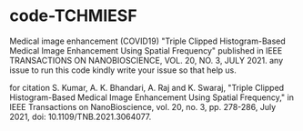 # code-TCHMIESF
Medical image enhancement (COVID19)
"Triple Clipped Histogram-Based Medical Image Enhancement Using Spatial Frequency"
published in IEEE TRANSACTIONS ON NANOBIOSCIENCE, VOL. 20, NO. 3, JULY 2021.
any issue to run this code kindly write your issue so that help us. 

for citation
S. Kumar, A. K. Bhandari, A. Raj and K. Swaraj, "Triple Clipped Histogram-Based Medical Image Enhancement Using Spatial Frequency," in IEEE Transactions on NanoBioscience, vol. 20, no. 3, pp. 278-286, July 2021, doi: 10.1109/TNB.2021.3064077.
